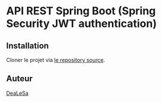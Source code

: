 # API REST Spring Boot (Spring Security JWT authentication)

## Installation

Cloner le projet via [le repository source](https://github.com/DeaLeSa/ResDev).

## Auteur

[DeaLeSa](https://github.com/DeaLeSa)
